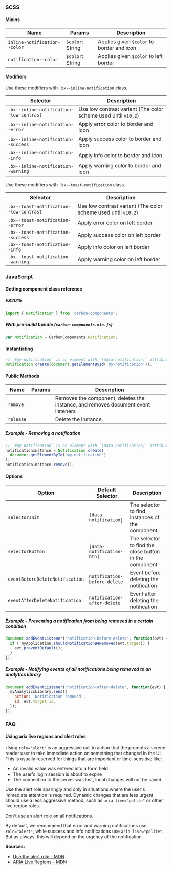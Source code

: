 ### SCSS

#### Mixins

| Name                         | Params           | Description                               |
| ---------------------------- | ---------------- | ----------------------------------------- |
| `inline-notification--color` | `$color`: String | Applies given `$color` to border and icon |
| `notification--color`        | `$color`: String | Applies given `$color` to left border     |

#### Modifiers

Use these modifiers with `.bx--inline-notification` class.

| Selector                                 | Description                                                    |
| ---------------------------------------- | -------------------------------------------------------------- |
| `.bx--inline-notification--low-contrast` | Use low contrast variant (The color scheme used until `v10.2`) |
| `.bx--inline-notification--error`        | Apply error color to border and icon                           |
| `.bx--inline-notification--success`      | Apply success color to border and icon                         |
| `.bx--inline-notification--info`         | Apply info color to border and icon                            |
| `.bx--inline-notification--warning`      | Apply warning color to border and icon                         |

Use these modifiers with `.bx--toast-notification` class.

| Selector                                | Description                                                    |
| --------------------------------------- | -------------------------------------------------------------- |
| `.bx--toast-notification--low-contrast` | Use low contrast variant (The color scheme used until `v10.2`) |
| `.bx--toast-notification--error`        | Apply error color on left border                               |
| `.bx--toast-notification--success`      | Apply success color on left border                             |
| `.bx--toast-notification--info`         | Apply info color on left border                                |
| `.bx--toast-notification--warning`      | Apply warning color on left border                             |

### JavaScript

#### Getting component class reference

##### ES2015

```javascript
import { Notification } from 'carbon-components';
```

##### With pre-build bundle (`carbon-components.min.js`)

```javascript
var Notification = CarbonComponents.Notification;
```

#### Instantiating

```javascript
// `#my-notification` is an element with `[data-notification]` attribute
Notification.create(document.getElementById('my-notification'));
```

#### Public Methods

| Name      | Params | Description                                                                       |
| --------- | ------ | --------------------------------------------------------------------------------- |
| `remove`  |        | Removes the component, deletes the instance, and removes document event listeners |
| `release` |        | Delete the instance                                                               |

##### Example - Removing a notification

```javascript
// `#my-notification` is an element with `[data-notification]` attribute
notificationInstance = Notification.create(
  document.getElementById('my-notification')
);
notificationInstance.remove();
```

#### Options

| Option                          | Default Selector             | Description                                            |
| ------------------------------- | ---------------------------- | ------------------------------------------------------ |
| `selectorInit`                  | `[data-notification]`        | The selector to find instances of the component        |
| `selectorButton`                | `[data-notification-btn]`    | The selector to find the close button in the component |
| `eventBeforeDeleteNotification` | `notification-before-delete` | Event before deleting the notification                 |
| `eventAfterDeleteNotification`  | `notification-after-delete`  | Event after deleting the notification                  |

##### Example - Preventing a notification from being removed in a certain condition

```javascript
document.addEventListener('notification-before-delete', function(evt) {
  if (!myApplication.shouldNotificationBeRemoved(evt.target)) {
    evt.preventDefault();
  }
});
```

##### Example - Notifying events of all notifications being removed to an analytics library

```javascript
document.addEventListener('notification-after-delete', function(evt) {
  myAnalyticsLibrary.send({
    action: 'Notification removed',
    id: evt.target.id,
  });
});
```

### FAQ

#### Using aria live regions and alert roles

Using `role="alert"` is an aggressive call to action that the prompts a screen
reader user to take immediate action on something that changed in the UI. This
is usually reserved for things that are important or time-sensitive like:

- An invalid value was entered into a form field
- The user's login session is about to expire
- The connection to the server was lost, local changes will not be saved

Use the alert role sparingly and only in situations where the user's immediate
attention is required. Dynamic changes that are less urgent should use a less
aggressive method, such as `aria-live="polite"` or other live region roles.

Don't use an alert role on all notifications.

By default, we recommend that error and warning notifications use
`role="alert"`, while success and info notifications use `aria-live="polite"`.
But as always, this will depend on the urgency of the notification.

**Sources:**

- [Use the alert role - MDN](https://developer.mozilla.org/en-US/docs/Web/Accessibility/ARIA/ARIA_Techniques/Using_the_alert_role)
- [ARIA Live Regions - MDN](https://developer.mozilla.org/en-US/docs/Web/Accessibility/ARIA/ARIA_Live_Regions)
